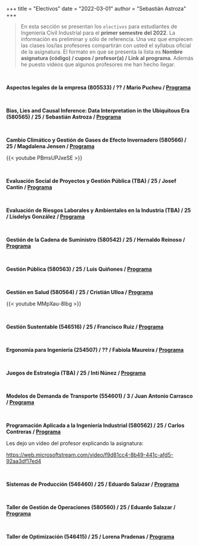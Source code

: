 +++
title = "Electivos"
date = "2022-03-01"
author = "Sebastián Astroza"
+++

> En esta sección se presentan los `electivos` para estudiantes de Ingeniería Civil Industrial para el **primer semestre del 2022**. La información es preliminar y sólo de referencia. Una vez que empiecen las clases los/las profesores compartirán con usted el syllabus oficial de la asignatura. El formato en que se presenta la lista es **Nombre asignatura (código) / cupos / profesor(a) / Link al programa**. Además he puesto videos que algunos profesores me han hecho llegar.

&nbsp;

**Aspectos legales de la empresa (805533) / ?? / Mario Pucheu / [Programa](/Aspectos_Legales.pdf)**

&nbsp;

**Bias, Lies and Causal Inference: Data Interpretation in the Ubiquitous Era (580565) / 25 / Sebastián Astroza /  [Programa](/DataInterpretation.pdf)**

&nbsp;

**Cambio Climático y Gestión de Gases de Efecto Invernadero (580566) / 25 / Magdalena Jensen / [Programa](/Cambio_climatico.pdf)**

{{< youtube PBmsUPJxeSE >}}

&nbsp;

**Evaluación Social de Proyectos y Gestión Pública (TBA) / 25 / Josef Cantin / [Programa](/Eval_social.pdf)**

&nbsp;

**Evaluación de Riesgos Laborales y Ambientales en la Industria (TBA) / 25 / Lisdelys González  / [Programa](/Riesgos.pdf)**

&nbsp;

**Gestión de la Cadena de Suministro (580542) / 25 / Hernaldo Reinoso / [Programa](/Gestion_Cadena_Suministro.pdf)**

&nbsp;

**Gestión Pública (580563) / 25 / Luis Quiñones / [Programa](/Gestion_Publica.pdf)**

&nbsp;

**Gestión en Salud (580564) / 25 / Cristián Ulloa / [Programa](/Gestion_en_salud.pdf)**

{{< youtube MMpXau-8Ibg >}}

&nbsp;

**Gestión Sustentable (546516) / 25 / Francisco Ruiz / [Programa](/Gestion_Sustentable.pdf)**

&nbsp;

**Ergonomía para Ingeniería (254507) / ?? / Fabiola Maureira / [Programa](/Ergonomia.pdf)**

&nbsp;

**Juegos de Estrategia (TBA) / 25 / Inti Núnez / [Programa](/Juegos.pdf)**

&nbsp;

**Modelos de Demanda de Transporte (554601) / 3 / Juan Antonio Carrasco / [Programa](/Demanda.pdf)**

&nbsp;

**Programación Aplicada a la Ingeniería Industrial (580562) / 25 / Carlos Contreras / [Programa](/Programacion_Aplicada.pdf)**

Les dejo un video del profesor explicando la asignatura:

https://web.microsoftstream.com/video/f9d81cc4-8b49-441c-afd5-92aa3df17ed4

&nbsp;

**Sistemas de Producción (546460) / 25 / Eduardo Salazar /  [Programa](/sp_programa.pdf)**

&nbsp;

**Taller de Gestión de Operaciones (580560) / 25 / Eduardo Salazar /  [Programa](/tgop_programa.pdf)**

&nbsp;

**Taller de Optimización (546415) / 25 / Lorena Pradenas /  [Programa](/Taller_optimizacion.pdf)**

